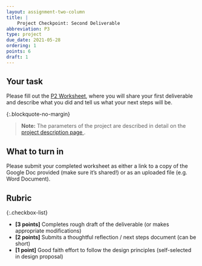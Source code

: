 ```yaml
---
layout: assignment-two-column
title: |
    Project Checkpoint: Second Deliverable
abbreviation: P3
type: project
due_date: 2021-05-28
ordering: 1 
points: 6
draft: 1
---
```


## Your task
Please fill out the <a href="https://docs.google.com/document/d/1B7t-xn-QbzOA8RT8ca07c2yhSQkTpeVH2TPrASp1G_o/edit?usp=sharing" target="_blank">P2 Worksheet</a>, where you will share your first deliverable and describe what you did and tell us what your next steps will be.

{:.blockquote-no-margin}
> **Note:** The parameters of the project are described in detail on the <a class="pj" href="/spring2021/project-description">project description page <i class="fas fa-link" aria-hidden="true"></i></a>.

## What to turn in
Please submit your completed worksheet as either a link to a copy of the Google Doc provided (make sure it’s shared!) or as an uploaded file (e.g. Word Document).

## Rubric

{:.checkbox-list}
* **[3 points]** Completes rough draft of the deliverable (or makes appropriate modifications)
* **[2 points]** Submits a thoughtful reflection / next steps document (can be short)
* **[1 point]** Good faith effort to follow the design principles (self-selected in design proposal)